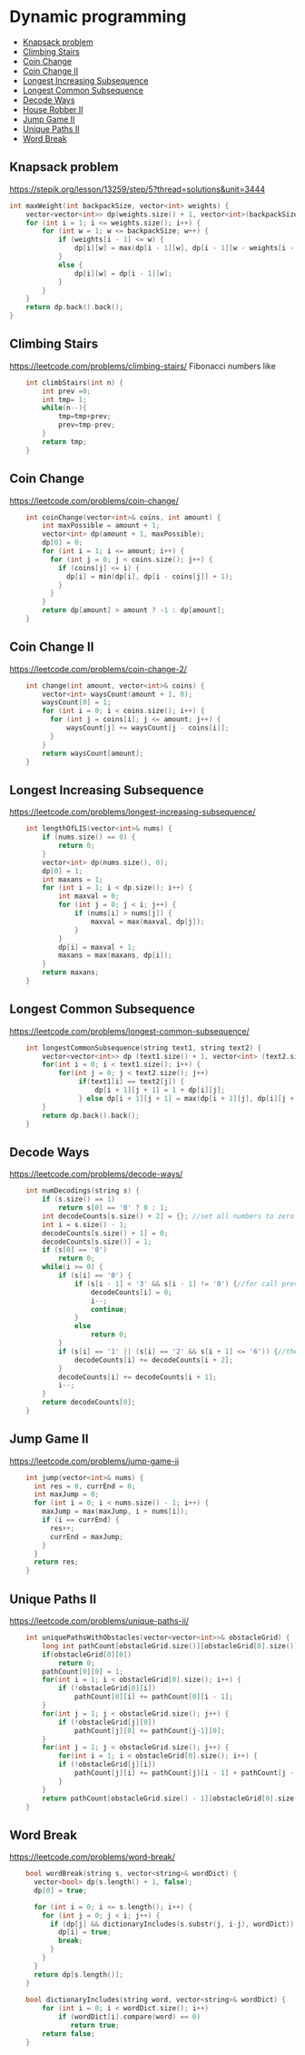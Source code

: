 # Dynamic programming

+ [Knapsack problem](#knapsack-problem)
+ [Climbing Stairs](#climbing-stairs)
+ [Coin Change](#coin-change)
+ [Coin Change II](#coin-change-ii)
+ [Longest Increasing Subsequence](#longest-increasing-subsequence)
+ [Longest Common Subsequence](#longest-common-subsequence)
+ [Decode Ways](#decode-ways)
+ [House Robber II](#house-robber-ii)
+ [Jump Game II](#jump-game-ii)
+ [Unique Paths II](#unique-paths-ii)
+ [Word Break](#word-break)

## Knapsack problem
https://stepik.org/lesson/13259/step/5?thread=solutions&unit=3444

```C++ 
int maxWeight(int backpackSize, vector<int> weights) {
    vector<vector<int>> dp(weights.size() + 1, vector<int>(backpackSize + 1, 0));
    for (int i = 1; i <= weights.size(); i++) {
        for (int w = 1; w <= backpackSize; w++) {
            if (weights[i - 1] <= w) {
                dp[i][w] = max(dp[i - 1][w], dp[i - 1][w - weights[i - 1]] + weights[i - 1]);
            }
            else {
                dp[i][w] = dp[i - 1][w];
            }
        }
    }
    return dp.back().back();
}
 ```

## Climbing Stairs
https://leetcode.com/problems/climbing-stairs/
Fibonacci numbers like
```C++ 
    int climbStairs(int n) {
        int prev =0;
        int tmp= 1;
        while(n--){
            tmp=tmp+prev;
            prev=tmp-prev;
        }
        return tmp;
    }
 ```
 
 ## Coin Change
https://leetcode.com/problems/coin-change/
```C++ 
    int coinChange(vector<int>& coins, int amount) {
        int maxPossible = amount + 1;
        vector<int> dp(amount + 1, maxPossible);
        dp[0] = 0;
        for (int i = 1; i <= amount; i++) {
          for (int j = 0; j < coins.size(); j++) {
            if (coins[j] <= i) {
              dp[i] = min(dp[i], dp[i - coins[j]] + 1);
            }
          }
        }
        return dp[amount] > amount ? -1 : dp[amount];
    }
 ```
 
## Coin Change II
https://leetcode.com/problems/coin-change-2/
```C++ 
    int change(int amount, vector<int>& coins) {
        vector<int> waysCount(amount + 1, 0);
        waysCount[0] = 1;
        for (int i = 0; i < coins.size(); i++) {
          for (int j = coins[i]; j <= amount; j++) {
              waysCount[j] += waysCount[j - coins[i]];
          }
        }
        return waysCount[amount];
    }
 ```
 
 ## Longest Increasing Subsequence
https://leetcode.com/problems/longest-increasing-subsequence/
```C++ 
    int lengthOfLIS(vector<int>& nums) {
        if (nums.size() == 0) {
            return 0;
        }
        vector<int> dp(nums.size(), 0);
        dp[0] = 1;
        int maxans = 1;
        for (int i = 1; i < dp.size(); i++) {
            int maxval = 0;
            for (int j = 0; j < i; j++) {
                if (nums[i] > nums[j]) {
                    maxval = max(maxval, dp[j]);
                }
            }
            dp[i] = maxval + 1;
            maxans = max(maxans, dp[i]);
        }
        return maxans;
    }
 ```
 
  ## Longest Common Subsequence
https://leetcode.com/problems/longest-common-subsequence/
```C++ 
    int longestCommonSubsequence(string text1, string text2) {
        vector<vector<int>> dp (text1.size() + 1, vector<int> (text2.size() + 1, 0));
        for(int i = 0; i < text1.size(); i++) {
            for(int j = 0; j < text2.size(); j++)
                 if(text1[i] == text2[j]) {
                     dp[i + 1][j + 1] = 1 + dp[i][j];
                 } else dp[i + 1][j + 1] = max(dp[i + 1][j], dp[i][j + 1]);
        }
        return dp.back().back();
    }
 ```
   ## Decode Ways
https://leetcode.com/problems/decode-ways/
```C++ 
    int numDecodings(string s) {
        if (s.size() == 1)
            return s[0] == '0' ? 0 : 1;
        int decodeCounts[s.size() + 2] = {}; //set all numbers to zero
        int i = s.size() - 1;
        decodeCounts[s.size() + 1] = 0;
        decodeCounts[s.size()] = 1;
        if (s[0] == '0') 
            return 0;
        while(i >= 0) {
            if (s[i] == '0') {
                if (s[i - 1] < '3' && s[i - 1] != '0') {//for call previous symbol
                    decodeCounts[i] = 0;
                    i--;
                    continue;
                }
                else
                    return 0;
            }
            if (s[i] == '1' || (s[i] == '2' && s[i + 1] <= '6')) {//then it could be double digit word
                decodeCounts[i] += decodeCounts[i + 2];
            }
            decodeCounts[i] += decodeCounts[i + 1];
            i--;
        }
        return decodeCounts[0];
    }
 ```
## Jump Game II
https://leetcode.com/problems/jump-game-ii
```C++ 
    int jump(vector<int>& nums) {
      int res = 0, currEnd = 0;
      int maxJump = 0;
      for (int i = 0; i < nums.size() - 1; i++) {     
        maxJump = max(maxJump, i + nums[i]);
        if (i == currEnd) {
          res++;
          currEnd = maxJump;
        }
      }
      return res;     
    }
 ```
 ## Unique Paths II
https://leetcode.com/problems/unique-paths-ii/
```C++ 
    int uniquePathsWithObstacles(vector<vector<int>>& obstacleGrid) {
        long int pathCount[obstacleGrid.size()][obstacleGrid[0].size()] = {};
        if(obstacleGrid[0][0])
            return 0;
        pathCount[0][0] = 1;
        for(int i = 1; i < obstacleGrid[0].size(); i++) {
            if (!obstacleGrid[0][i])
                pathCount[0][i] += pathCount[0][i - 1];
        }
        for(int j = 1; j < obstacleGrid.size(); j++) {
            if (!obstacleGrid[j][0])
                pathCount[j][0] += pathCount[j-1][0];
        }
        for(int j = 1; j < obstacleGrid.size(); j++) {
            for(int i = 1; i < obstacleGrid[0].size(); i++) {
            if (!obstacleGrid[j][i])
                pathCount[j][i] += pathCount[j][i - 1] + pathCount[j - 1][i];
            }
        }
        return pathCount[obstacleGrid.size() - 1][obstacleGrid[0].size() - 1];
    }
 ```
  ## Word Break
https://leetcode.com/problems/word-break/
```C++ 
    bool wordBreak(string s, vector<string>& wordDict) {
      vector<bool> dp(s.length() + 1, false);
      dp[0] = true;

      for (int i = 0; i <= s.length(); i++) {
        for (int j = 0; j < i; j++) {
          if (dp[j] && dictionaryIncludes(s.substr(j, i-j), wordDict)) {
            dp[i] = true;
            break;
          }
        }
      }
      return dp[s.length()];
    }
    
    bool dictionaryIncludes(string word, vector<string>& wordDict) { 
        for (int i = 0; i < wordDict.size(); i++) 
            if (wordDict[i].compare(word) == 0) 
               return true; 
        return false; 
    } 
 ```
